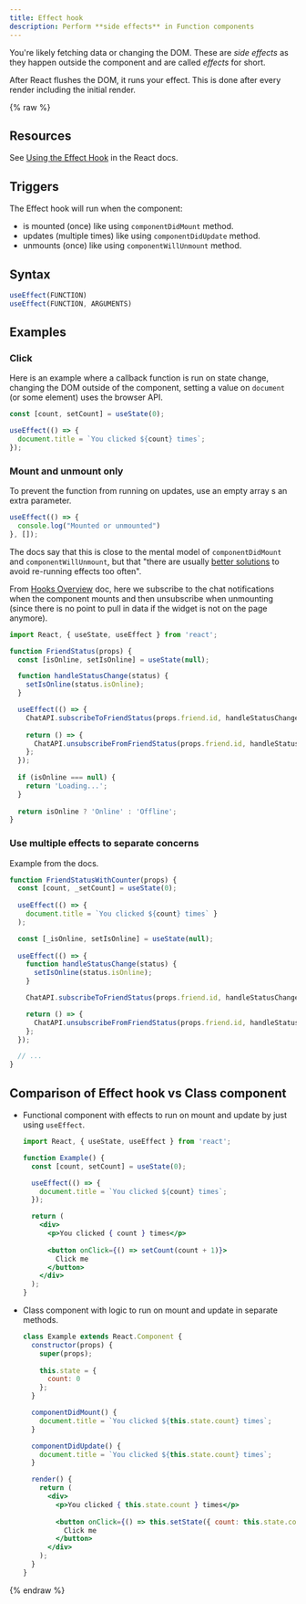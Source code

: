 ```yaml
---
title: Effect hook
description: Perform **side effects** in Function components
---
```


You're likely fetching data or changing the DOM. These are _side effects_ as they happen outside the component and are called _effects_ for short.

After React flushes the DOM, it runs your effect. This is done after every render including the initial render.

{% raw %}

## Resources

See [Using the Effect Hook](https://reactjs.org/docs/hooks-effect.html) in the React docs.


## Triggers

The Effect hook will run when the component:

- is mounted (once) like using `componentDidMount` method.
- updates (multiple times) like using `componentDidUpdate` method.
- unmounts (once) like using `componentWillUnmount` method.


## Syntax

```javascript
useEffect(FUNCTION)
useEffect(FUNCTION, ARGUMENTS)
```


## Examples

### Click

Here is an example where a callback function is run on state change, changing the DOM outside of the component, setting a value on `document` (or some element) uses the browser API.

```jsx
const [count, setCount] = useState(0);

useEffect(() => {
  document.title = `You clicked ${count} times`;
});
```

### Mount and unmount only

To prevent the function from running on updates, use an empty array s an extra parameter.

```jsx
useEffect(() => {
  console.log("Mounted or unmounted")
}, []);
```

The docs say that this is close to the mental model of `componentDidMount` and `componentWillUnmount`, but that "there are usually [better solutions][] to avoid re-running effects too often".


From [Hooks Overview][] doc, here we subscribe to the chat notifications when the component mounts and then unsubscribe when unmounting (since there is no point to pull in data if the widget is not on the page anymore).

```jsx
import React, { useState, useEffect } from 'react';

function FriendStatus(props) {
  const [isOnline, setIsOnline] = useState(null);

  function handleStatusChange(status) {
    setIsOnline(status.isOnline);
  }

  useEffect(() => {    
    ChatAPI.subscribeToFriendStatus(props.friend.id, handleStatusChange);    
    
    return () => {   
      ChatAPI.unsubscribeFromFriendStatus(props.friend.id, handleStatusChange); 
    };
  });
  
  if (isOnline === null) {
    return 'Loading...';
  }
  
  return isOnline ? 'Online' : 'Offline';
}
```

[better solutions]: https://reactjs.org/docs/hooks-faq.html#is-it-safe-to-omit-functions-from-the-list-of-dependencies
[Hooks Overview]: https://reactjs.org/docs/hooks-overview.html

### Use multiple effects to separate concerns 

Example from the docs.

```jsx
function FriendStatusWithCounter(props) {
  const [count, _setCount] = useState(0);
  
  useEffect(() => { 
    document.title = `You clicked ${count} times` }
  );

  const [_isOnline, setIsOnline] = useState(null);
  
  useEffect(() => {
    function handleStatusChange(status) {
      setIsOnline(status.isOnline);
    }

    ChatAPI.subscribeToFriendStatus(props.friend.id, handleStatusChange);

    return () => {
      ChatAPI.unsubscribeFromFriendStatus(props.friend.id, handleStatusChange);
    };
  });

  // ...
}
```


## Comparison of Effect hook vs Class component

- Functional component with effects to run on mount and update by just using `useEffect`.
    ```jsx
    import React, { useState, useEffect } from 'react';

    function Example() {
      const [count, setCount] = useState(0);

      useEffect(() => {
        document.title = `You clicked ${count} times`;
      });

      return (
        <div>
          <p>You clicked { count } times</p>
          
          <button onClick={() => setCount(count + 1)}>
            Click me
          </button>
        </div>
      );
    }
    ```
- Class component with logic to run on mount and update in separate methods.
    ```jsx
    class Example extends React.Component {
      constructor(props) {
        super(props);
        
        this.state = {
          count: 0
        };
      }

      componentDidMount() {
        document.title = `You clicked ${this.state.count} times`;
      }

      componentDidUpdate() {
        document.title = `You clicked ${this.state.count} times`;
      }

      render() {
        return (
          <div>
            <p>You clicked { this.state.count } times</p>
            
            <button onClick={() => this.setState({ count: this.state.count + 1 })}>
              Click me
            </button>
          </div>
        );
      }
    }
    ```


{% endraw %}
